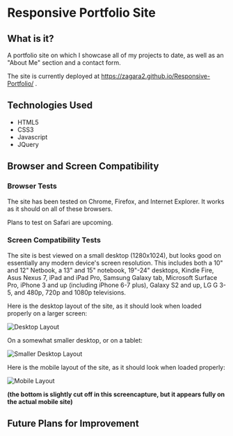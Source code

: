 # Responsive Portfolio Site

## What is it?
A portfolio site on which I showcase all of my projects to date, as well as an "About Me" section and a contact form. 

The site is currently deployed at https://zagara2.github.io/Responsive-Portfolio/ .

## Technologies Used
* HTML5
* CSS3
* Javascript
* JQuery

## Browser and Screen Compatibility

### Browser Tests

The site has been tested on Chrome, Firefox, and Internet Explorer. It works as it should on all of these browsers. 

Plans to test on Safari are upcoming.

### Screen Compatibility Tests

The site is best viewed on a small desktop (1280x1024), but looks good on essentially any modern device's screen resolution. This includes both a 10" and 12" Netbook, a 13" and 15" notebook, 19"-24" desktops, Kindle Fire, Asus Nexus 7, iPad and iPad Pro, Samsung Galaxy tab, Microsoft Surface Pro, iPhone 3 and up (including iPhone 6-7 plus), Galaxy S2 and up, LG G 3-5, and 480p, 720p and 1080p televisions.

Here is the desktop layout of the site, as it should look when loaded properly on a larger screen:

![Desktop Layout](/assets/images/largedesktop.JPG)

On a somewhat smaller desktop, or on a tablet:

![Smaller Desktop Layout](/assets/images/homepage.JPG)

Here is the mobile layout of the site, as it should look when loaded properly:

![Mobile Layout](/assets/images/mobile.JPG)

**(the bottom is slightly cut off in this screencapture, but it appears fully on the actual mobile site)**

## Future Plans for Improvement
